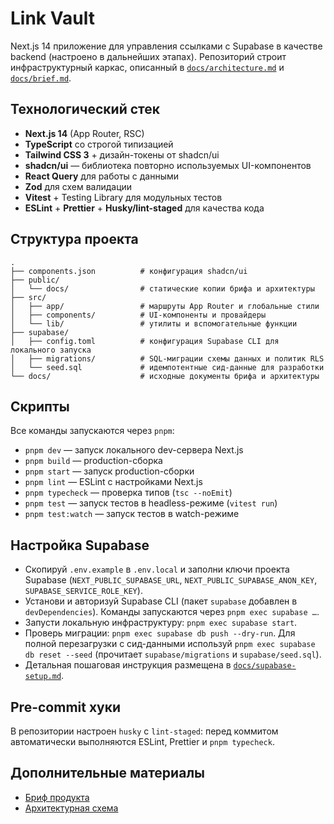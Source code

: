 # Link Vault

Next.js 14 приложение для управления ссылками с Supabase в качестве backend (настроено в дальнейших этапах). Репозиторий строит инфраструктурный каркас, описанный в [`docs/architecture.md`](docs/architecture.md) и [`docs/brief.md`](docs/brief.md).

## Технологический стек

- **Next.js 14** (App Router, RSC)
- **TypeScript** со строгой типизацией
- **Tailwind CSS 3** + дизайн-токены от shadcn/ui
- **shadcn/ui** — библиотека повторно используемых UI-компонентов
- **React Query** для работы с данными
- **Zod** для схем валидации
- **Vitest** + Testing Library для модульных тестов
- **ESLint** + **Prettier** + **Husky/lint-staged** для качества кода

## Структура проекта

```
.
├── components.json          # конфигурация shadcn/ui
├── public/
│   └── docs/                # статические копии брифа и архитектуры
├── src/
│   ├── app/                 # маршруты App Router и глобальные стили
│   ├── components/          # UI-компоненты и провайдеры
│   └── lib/                 # утилиты и вспомогательные функции
├── supabase/
│   ├── config.toml          # конфигурация Supabase CLI для локального запуска
│   ├── migrations/          # SQL-миграции схемы данных и политик RLS
│   └── seed.sql             # идемпотентные сид-данные для разработки
└── docs/                    # исходные документы брифа и архитектуры
```

## Скрипты

Все команды запускаются через `pnpm`:

- `pnpm dev` — запуск локального dev-сервера Next.js
- `pnpm build` — production-сборка
- `pnpm start` — запуск production-сборки
- `pnpm lint` — ESLint с настройками Next.js
- `pnpm typecheck` — проверка типов (`tsc --noEmit`)
- `pnpm test` — запуск тестов в headless-режиме (`vitest run`)
- `pnpm test:watch` — запуск тестов в watch-режиме

## Настройка Supabase

- Скопируй `.env.example` в `.env.local` и заполни ключи проекта Supabase (`NEXT_PUBLIC_SUPABASE_URL`, `NEXT_PUBLIC_SUPABASE_ANON_KEY`, `SUPABASE_SERVICE_ROLE_KEY`).
- Установи и авторизуй Supabase CLI (пакет `supabase` добавлен в `devDependencies`). Команды запускаются через `pnpm exec supabase …`.
- Запусти локальную инфраструктуру: `pnpm exec supabase start`.
- Проверь миграции: `pnpm exec supabase db push --dry-run`. Для полной перезагрузки с сид-данными используй `pnpm exec supabase db reset --seed` (прочитает `supabase/migrations` и `supabase/seed.sql`).
- Детальная пошаговая инструкция размещена в [`docs/supabase-setup.md`](docs/supabase-setup.md).

## Pre-commit хуки

В репозитории настроен `husky` с `lint-staged`: перед коммитом автоматически выполняются ESLint, Prettier и `pnpm typecheck`.

## Дополнительные материалы

- [Бриф продукта](docs/brief.md)
- [Архитектурная схема](docs/architecture.md)
